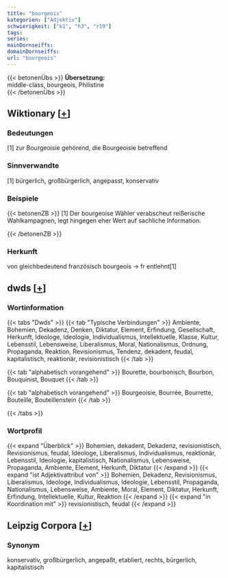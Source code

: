 ```yaml
---
title: "bourgeois"
kategorien: ["Adjektiv"]
schwierigkeit: ["k1", "h3", "r19"]
tags:
series:
mainDornseiffs:
domainDornseiffs:
url: "bourgeois"
---
```


{{< betonenÜbs >}}
**Übersetzung:**  
middle-class, bourgeois, Philistine  
{{< /betonenÜbs >}}

## Wiktionary [[+](https://de.wiktionary.org/wiki/bourgeois)]

### Bedeutungen
[1] zur Bourgeoisie gehörend, die Bourgeoisie betreffend  

### Sinnverwandte
[1] bürgerlich, großbürgerlich, angepasst, konservativ  

### Beispiele
{{< betonenZB >}}
[1] Der bourgeoise Wähler verabscheut reißerische Wahlkampagnen, legt hingegen eher Wert auf sachliche Information.  

{{< /betonenZB >}}
### Herkunft
von gleichbedeutend französisch bourgeois → fr entlehnt[1]  



## dwds [[+](https://www.dwds.de/wb/bourgeois)]

### Wortinformation
{{< tabs "Dwds" >}}
{{< tab "Typische Verbindungen" >}}
Ambiente, Bohemien, Dekadenz, Denken, Diktatur, Element, Erfindung, Gesellschaft, Herkunft, Ideologe, Ideologie, Individualismus, Intellektuelle, Klasse, Kultur, Lebensstil, Lebensweise, Liberalismus, Moral, Nationalismus, Ordnung, Propaganda, Reaktion, Revisionismus, Tendenz, dekadent, feudal, kapitalistisch, reaktionär, revisionistisch
{{< /tab >}}

{{< tab "alphabetisch vorangehend" >}}
Bourette, bourbonisch, Bourbon, Bouquinist, Bouquet
{{< /tab >}}

{{< tab "alphabetisch vorangehend" >}}
Bourgeoisie, Bourrée, Bourrette, Bouteille, Bouteillenstein
{{< /tab >}}

{{< /tabs >}}

### Wortprofil
{{< expand "Überblick" >}} Bohemien, dekadent, Dekadenz, revisionistisch, Revisionismus, feudal, Ideologe, Liberalismus, Individualismus, reaktionär, Lebensstil, Ideologie, kapitalistisch, Nationalismus, Lebensweise, Propaganda, Ambiente, Element, Herkunft, Diktatur {{< /expand >}}
{{< expand "ist Adjektivattribut von" >}} Bohemien, Dekadenz, Revisionismus, Liberalismus, Ideologe, Individualismus, Ideologie, Lebensstil, Propaganda, Nationalismus, Lebensweise, Ambiente, Moral, Element, Diktatur, Herkunft, Erfindung, Intellektuelle, Kultur, Reaktion {{< /expand >}}
{{< expand "in Koordination mit" >}} revisionistisch, feudal {{< /expand >}}

## Leipzig Corpora [[+](https://corpora.uni-leipzig.de/en/res?word=bourgeois&corpusId=deu_newscrawl-public_2018)]


### Synonym
konservativ, großbürgerlich, angepaßt, etabliert, rechts, bürgerlich, kapitalistisch

